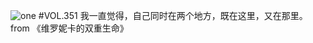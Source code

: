 ![one](http://image.wufazhuce.com/Fnmb_-t1NMr3_OHsZhorQNi2ezkI)
#VOL.351
我一直觉得，自己同时在两个地方，既在这里，又在那里。from 《维罗妮卡的双重生命》